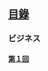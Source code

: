 ## [<ruby><span>目錄</span><rt data-rt="もくろく"></rt></ruby>](../README.md)

### ビジネス

#### [第１回](./第１回.md)
